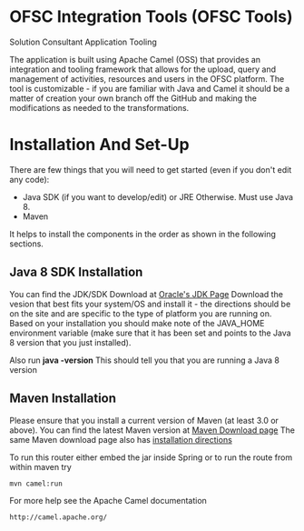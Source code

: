 # OFSC Integration Tools (OFSC Tools)
Solution Consultant Application Tooling

The application is built using Apache Camel (OSS) that provides an integration and tooling framework that allows for the
upload, query and management of activities, resources and users in the OFSC platform.
The tool is customizable - if you are familiar with Java and Camel it should be a matter of creation your own branch
off the GitHub and making the modifications as needed to the transformations.

# Installation And Set-Up
There are  few things that you will need to get started (even if you don't edit any code):

* Java SDK (if you want to develop/edit) or JRE Otherwise.  Must use Java 8.
* Maven

It helps to install the components in the order as shown in the following sections.

## Java 8 SDK Installation
You can find the JDK/SDK Download at [Oracle's JDK Page](http://www.oracle.com/technetwork/java/javase/downloads/jdk8-downloads-2133151.html)
Download the vesion that best fits your system/OS and install it - the directions should be on the site and are
specific to the type of platform you are running on.
Based on your installation you should make note of the JAVA_HOME environment variable (make sure that it has been
set and points to the Java 8 version that you just installed).

Also run __java -version__
This should tell you that you are running a Java 8 version

## Maven Installation
Please ensure that you install a current version of Maven (at least 3.0 or above).
You can find the latest Maven version at [Maven Download page](https://maven.apache.org/download.cgi)
The same Maven download page also has [installation directions](https://maven.apache.org/install.html)

To run this router either embed the jar inside Spring
or to run the route from within maven try

    mvn camel:run

For more help see the Apache Camel documentation

    http://camel.apache.org/
    